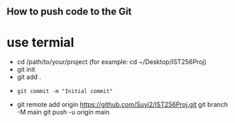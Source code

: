 ## How to push code to the Git

# use termial
- cd /path/to/your/project (for example: cd ~/Desktop/IST256Proj)
-  git init
-   git add .
-     git commit -m "Initial commit"
-    git remote add origin https://github.com/Suyi2/IST256Proj.git
git branch -M main
git push -u origin main


